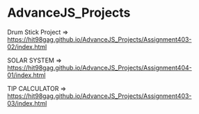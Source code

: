 # AdvanceJS_Projects

Drum Stick Project => https://hit98gag.github.io/AdvanceJS_Projects/Assignment403-02/index.html


SOLAR SYSTEM => https://hit98gag.github.io/AdvanceJS_Projects/Assignment404-01/index.html


TIP CALCULATOR => https://hit98gag.github.io/AdvanceJS_Projects/Assignment403-03/index.html
